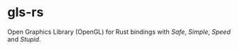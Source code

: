 ﻿gls-rs
======

Open Graphics Library (OpenGL) for Rust bindings with *Safe*, *Simple*, *Speed* and *Stupid*.

